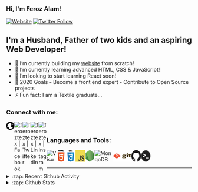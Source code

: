 ### Hi, I'm Feroz Alam!

[![Website](https://img.shields.io/website?label=feroztex.com&style=for-the-badge&url=https%3A%2F%2Fferoztex.com)](https://feroztex.com)
[![Twitter Follow](https://img.shields.io/twitter/follow/feroztex?color=1DA1F2&logo=twitter&style=for-the-badge)](https://twitter.com/intent/follow?original_referer=https%3A%2F%2Fgithub.com%2Fferoztex&screen_name=feroztex)

## I'm a Husband, Father of two kids and an aspiring Web Developer!

- 🔭 I’m currently building my [website] from scratch!
- 🌱 I’m currently learning advanced HTML, CSS & JavaScript!
- 👯 I’m looking to start learning React soon!
- 🥅 2020 Goals - Become a front end expert - Contribute to Open Source projects
- ⚡ Fun fact: I am a Textile graduate...

### Connect with me:

[<img align="left" alt="feroztex.com" width="22px" src="https://raw.githubusercontent.com/iconic/open-iconic/master/svg/globe.svg" />][website]
[<img align="left" alt="feroztex | Facebook" width="22px" src="https://cdn.jsdelivr.net/npm/simple-icons@v3/icons/facebook.svg" />][facebook]
[<img align="left" alt="feroztex | Twitter" width="22px" src="https://cdn.jsdelivr.net/npm/simple-icons@v3/icons/twitter.svg" />][twitter]
[<img align="left" alt="feroztex | LinkedIn" width="22px" src="https://cdn.jsdelivr.net/npm/simple-icons@v3/icons/linkedin.svg" />][linkedin]
[<img align="left" alt="feroztex | Instagram" width="22px" src="https://cdn.jsdelivr.net/npm/simple-icons@v3/icons/instagram.svg" />][instagram]

<br/>

### Languages and Tools:

<img align="left" alt="Visual Studio Code" height="32" width="26px" src="https://cdn.jsdelivr.net/npm/simple-icons@v3/icons/visualstudiocode.svg" />
<img align="left" alt="HTML5" height="32" width="26px" src="https://raw.githubusercontent.com/github/explore/80688e429a7d4ef2fca1e82350fe8e3517d3494d/topics/html/html.png" />
<img align="left" alt="CSS3" height="32" width="26px" src="https://raw.githubusercontent.com/github/explore/80688e429a7d4ef2fca1e82350fe8e3517d3494d/topics/css/css.png" />
<img align="left" alt="JavaScript" height="32" width="26px" src="https://raw.githubusercontent.com/github/explore/80688e429a7d4ef2fca1e82350fe8e3517d3494d/topics/javascript/javascript.png" />
<img align="left" alt="Node.js" height="32" width="26px" src="https://raw.githubusercontent.com/github/explore/80688e429a7d4ef2fca1e82350fe8e3517d3494d/topics/nodejs/nodejs.png" />
<img align="left" alt="MongoDB" height="32" width="50px" src="https://cdn.jsdelivr.net/npm/simple-icons@v3/icons/mongodb.svg" />
<img align="left" alt="Git" height="32" width="50px" src="https://raw.githubusercontent.com/github/explore/80688e429a7d4ef2fca1e82350fe8e3517d3494d/topics/git/git.png" />
<img align="left" alt="GitHub" height="32" width="26px" src="https://raw.githubusercontent.com/github/explore/78df643247d429f6cc873026c0622819ad797942/topics/github/github.png" />
<img align="left" alt="Terminal" height="32" width="26px" src="https://raw.githubusercontent.com/github/explore/80688e429a7d4ef2fca1e82350fe8e3517d3494d/topics/terminal/terminal.png" />

<br />
<br />

---

<details>
  <summary>:zap: Recent Github Activity</summary>
  
<!--START_SECTION:activity-->
1. 🗣 Commented on [#249](https://github.com//abhisheknaiidu/awesome-github-profile-readme/issues/249) in [abhisheknaiidu/awesome-github-profile-readme](https://github.com//abhisheknaiidu/awesome-github-profile-readme)
2. 🗣 Commented on [#249](https://github.com//abhisheknaiidu/awesome-github-profile-readme/issues/249) in [abhisheknaiidu/awesome-github-profile-readme](https://github.com//abhisheknaiidu/awesome-github-profile-readme)
3. 💪 Opened PR [#249](https://github.com//abhisheknaiidu/awesome-github-profile-readme/pull/249) in [abhisheknaiidu/awesome-github-profile-readme](https://github.com//abhisheknaiidu/awesome-github-profile-readme)
4. ❗️ Closed issue [#9](https://github.com//jamesgeorge007/github-activity-readme/issues/9) in [jamesgeorge007/github-activity-readme](https://github.com//jamesgeorge007/github-activity-readme)
5. 🗣 Commented on [#9](https://github.com//jamesgeorge007/github-activity-readme/issues/9) in [jamesgeorge007/github-activity-readme](https://github.com//jamesgeorge007/github-activity-readme)
<!--END_SECTION:activity-->

</details>

<details>
  <summary>:zap: Github Stats</summary>

  <img align="left" alt="feroztex's Github Stats" src="https://github-readme-stats.vercel.app/api?username=feroztex&count_private=true&show_icons=true&hide_border=true" />

</details>

[website]: https://feroztex.com
[twitter]: https://twitter.com/Feroztex
[instagram]: https://instagram.com/feroztex83
[linkedin]: https://www.linkedin.com/in/feroztex/
[facebook]: https://www.facebook.com/feroztex
